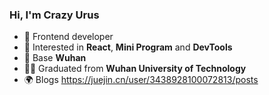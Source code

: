 ### Hi, I'm Crazy Urus

- 🔭 Frontend developer
- 🍋 Interested in **React**, **Mini Program** and **DevTools**
- 📍 Base **Wuhan**
- 👨‍🎓 Graduated from **Wuhan University of Technology**
- 🌍 Blogs https://juejin.cn/user/3438928100072813/posts
